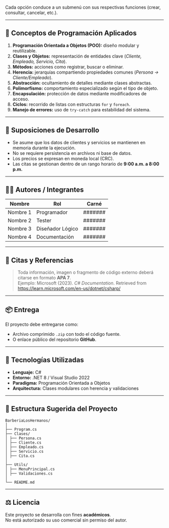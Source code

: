 
Cada opción conduce a un submenú con sus respectivas funciones (crear, consultar, cancelar, etc.).

---

## 🧩 Conceptos de Programación Aplicados

1. **Programación Orientada a Objetos (POO):** diseño modular y reutilizable.  
2. **Clases y Objetos:** representación de entidades clave (*Cliente, Empleado, Servicio, Cita*).  
3. **Métodos:** acciones como registrar, buscar o eliminar.  
4. **Herencia:** jerarquías compartiendo propiedades comunes (*Persona → Cliente/Empleado*).  
5. **Abstracción:** ocultamiento de detalles mediante clases abstractas.  
6. **Polimorfismo:** comportamiento especializado según el tipo de objeto.  
7. **Encapsulación:** protección de datos mediante modificadores de acceso.  
8. **Ciclos:** recorrido de listas con estructuras `for` y `foreach`.  
9. **Manejo de errores:** uso de `try-catch` para estabilidad del sistema.

---

## 🧠 Suposiciones de Desarrollo
- Se asume que los datos de clientes y servicios se mantienen en memoria durante la ejecución.  
- No se requiere persistencia en archivos ni base de datos.  
- Los precios se expresan en moneda local (CRC).  
- Las citas se gestionan dentro de un rango horario de **9:00 a.m. a 8:00 p.m.**

---

## 🧑‍💻 Autores / Integrantes
| Nombre | Rol | Carné |
|---------|-----|--------|
| Nombre 1 | Programador | ####### |
| Nombre 2 | Tester | ####### |
| Nombre 3 | Diseñador Lógico | ####### |
| Nombre 4 | Documentación | ####### |

---

## 🧾 Citas y Referencias
> Toda información, imagen o fragmento de código externo deberá citarse en formato **APA 7**.  
Ejemplo:
> Microsoft (2023). *C# Documentation*. Retrieved from https://learn.microsoft.com/en-us/dotnet/csharp/

---

## 📦 Entrega
El proyecto debe entregarse como:
- Archivo comprimido `.zip` con todo el código fuente.  
- O enlace público del repositorio **GitHub**.

---

## 🧰 Tecnologías Utilizadas
- **Lenguaje:** C#  
- **Entorno:** .NET 8 / Visual Studio 2022  
- **Paradigma:** Programación Orientada a Objetos  
- **Arquitectura:** Clases modulares con herencia y validaciones

---

## 🧭 Estructura Sugerida del Proyecto
```
BarberiaLosHermanos/
│
├── Program.cs
├── Clases/
│ ├── Persona.cs
│ ├── Cliente.cs
│ ├── Empleado.cs
│ ├── Servicio.cs
│ ├── Cita.cs
│
├── Utils/
│ ├── MenuPrincipal.cs
│ ├── Validaciones.cs
│
└── README.md
```
---

## ⚖️ Licencia
Este proyecto se desarrolla con fines **académicos**.  
No está autorizado su uso comercial sin permiso del autor.

